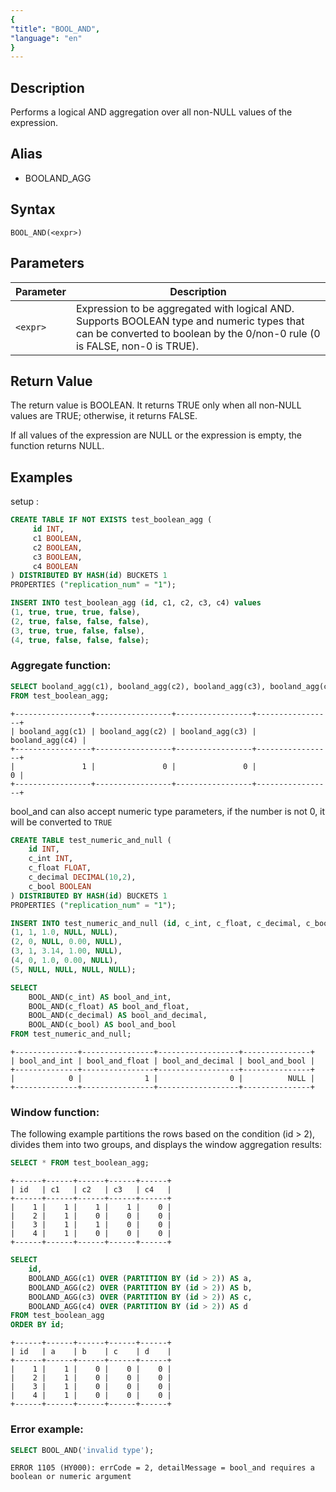```yaml
---
{
"title": "BOOL_AND",
"language": "en"
}
---
```


## Description

Performs a logical AND aggregation over all non-NULL values of the expression.

## Alias

- BOOLAND_AGG

## Syntax

```text
BOOL_AND(<expr>)
```

## Parameters

| Parameter | Description |
| -- | -- |
| `<expr>` | Expression to be aggregated with logical AND. Supports BOOLEAN type and numeric types that can be converted to boolean by the 0/non-0 rule (0 is FALSE, non-0 is TRUE). |

## Return Value

The return value is BOOLEAN. It returns TRUE only when all non-NULL values are TRUE; otherwise, it returns FALSE.

If all values of the expression are NULL or the expression is empty, the function returns NULL.

## Examples

setup :
```sql
CREATE TABLE IF NOT EXISTS test_boolean_agg (
     id INT,
     c1 BOOLEAN,
     c2 BOOLEAN,
     c3 BOOLEAN,
     c4 BOOLEAN
) DISTRIBUTED BY HASH(id) BUCKETS 1
PROPERTIES ("replication_num" = "1"); 

INSERT INTO test_boolean_agg (id, c1, c2, c3, c4) values 
(1, true, true, true, false),
(2, true, false, false, false),
(3, true, true, false, false),
(4, true, false, false, false);
```

### Aggregate function:
```sql
SELECT booland_agg(c1), booland_agg(c2), booland_agg(c3), booland_agg(c4)
FROM test_boolean_agg;
```
```text
+-----------------+-----------------+-----------------+-----------------+
| booland_agg(c1) | booland_agg(c2) | booland_agg(c3) | booland_agg(c4) |
+-----------------+-----------------+-----------------+-----------------+
|               1 |               0 |               0 |               0 |
+-----------------+-----------------+-----------------+-----------------+
```

bool_and can also accept numeric type parameters, if the number is not 0, it will be converted to `TRUE`
```sql
CREATE TABLE test_numeric_and_null (
    id INT,
    c_int INT,
    c_float FLOAT,
    c_decimal DECIMAL(10,2),
    c_bool BOOLEAN
) DISTRIBUTED BY HASH(id) BUCKETS 1
PROPERTIES ("replication_num" = "1");

INSERT INTO test_numeric_and_null (id, c_int, c_float, c_decimal, c_bool) VALUES
(1, 1, 1.0, NULL, NULL),
(2, 0, NULL, 0.00, NULL),
(3, 1, 3.14, 1.00, NULL),
(4, 0, 1.0, 0.00, NULL),
(5, NULL, NULL, NULL, NULL);
```

```sql
SELECT
    BOOL_AND(c_int) AS bool_and_int,
    BOOL_AND(c_float) AS bool_and_float,
    BOOL_AND(c_decimal) AS bool_and_decimal,
    BOOL_AND(c_bool) AS bool_and_bool
FROM test_numeric_and_null;
```
```text
+--------------+----------------+------------------+---------------+
| bool_and_int | bool_and_float | bool_and_decimal | bool_and_bool |
+--------------+----------------+------------------+---------------+
|            0 |              1 |                0 |          NULL |
+--------------+----------------+------------------+---------------+
```

### Window function:
The following example partitions the rows based on the condition (id > 2), 
divides them into two groups, and displays the window aggregation results:
```sql
SELECT * FROM test_boolean_agg;
```
```text
+------+------+------+------+------+
| id   | c1   | c2   | c3   | c4   |
+------+------+------+------+------+
|    1 |    1 |    1 |    1 |    0 |
|    2 |    1 |    0 |    0 |    0 |
|    3 |    1 |    1 |    0 |    0 |
|    4 |    1 |    0 |    0 |    0 |
+------+------+------+------+------+
```
```sql
SELECT
    id,
    BOOLAND_AGG(c1) OVER (PARTITION BY (id > 2)) AS a,
    BOOLAND_AGG(c2) OVER (PARTITION BY (id > 2)) AS b,
    BOOLAND_AGG(c3) OVER (PARTITION BY (id > 2)) AS c,
    BOOLAND_AGG(c4) OVER (PARTITION BY (id > 2)) AS d
FROM test_boolean_agg
ORDER BY id;
```
```text
+------+------+------+------+------+
| id   | a    | b    | c    | d    |
+------+------+------+------+------+
|    1 |    1 |    0 |    0 |    0 |
|    2 |    1 |    0 |    0 |    0 |
|    3 |    1 |    0 |    0 |    0 |
|    4 |    1 |    0 |    0 |    0 |
+------+------+------+------+------+
```

### Error example:
```sql
SELECT BOOL_AND('invalid type');
```
```text
ERROR 1105 (HY000): errCode = 2, detailMessage = bool_and requires a boolean or numeric argument
```